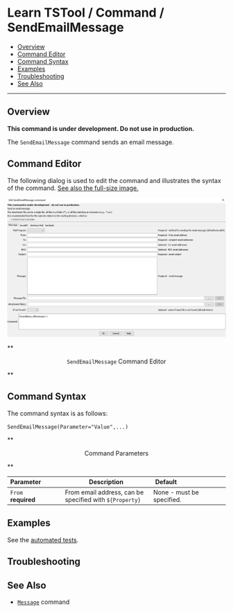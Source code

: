 # Learn TSTool / Command / SendEmailMessage #

* [Overview](#overview)
* [Command Editor](#command-editor)
* [Command Syntax](#command-syntax)
* [Examples](#examples)
* [Troubleshooting](#troubleshooting)
* [See Also](#see-also)

-------------------------

## Overview ##

**This command is under development.  Do not use in production.**

The `SendEmailMessage` command sends an email message.

## Command Editor ##

The following dialog is used to edit the command and illustrates the syntax of the command.
<a href="../SendEmailMessage.png">See also the full-size image.</a>

![SendEmailMessage](SendEmailMessage.png)

**<p style="text-align: center;">
`SendEmailMessage` Command Editor
</p>**

## Command Syntax ##

The command syntax is as follows:

```text
SendEmailMessage(Parameter="Value",...)
```
**<p style="text-align: center;">
Command Parameters
</p>**

|**Parameter**&nbsp;&nbsp;&nbsp;&nbsp;&nbsp;&nbsp;&nbsp;&nbsp;&nbsp;&nbsp;&nbsp;|**Description**|**Default**&nbsp;&nbsp;&nbsp;&nbsp;&nbsp;&nbsp;&nbsp;&nbsp;&nbsp;&nbsp;&nbsp;&nbsp;&nbsp;&nbsp;&nbsp;&nbsp;&nbsp;&nbsp;&nbsp;&nbsp;&nbsp;&nbsp;&nbsp;&nbsp;&nbsp;&nbsp;&nbsp;|
|--------------|-----------------|-----------------|
|`From`<br>**required**|From email address, can be specified with `${Property}`|None - must be specified.|

## Examples ##

See the [automated tests](https://github.com/OpenWaterFoundation/cdss-app-tstool-test/tree/master/test/regression/commands/general/SendEmailMessage).

## Troubleshooting ##

## See Also ##

* [`Message`](../Message/Message) command
